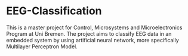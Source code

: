 # EEG-Classification
This is a master project for Control, Microsystems and Microelectronics Program at Uni Bremen. The project aims to classify EEG data in an embedded system by using artificial neural network, more specifically Multilayer Perceptron Model.
